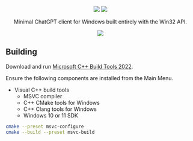 <div align="center">
  <p>
    <a href="https://github.com/gpt32/application/releases/latest/download/gpt32.exe"><img src="https://img.shields.io/github/v/release/gpt32/application?sort=semver&style=for-the-badge&logo=github&label=Download%20Exe" /></a>
    <a href="https://github.com/GPT32/application/milestones"><img src="https://img.shields.io/badge/view_the-roadmap-blue?style=for-the-badge&logo=rocket&logoColor=white" /></a>
  </p>
  <p>Minimal ChatGPT client for Windows built entirely with the Win32 API.</p>
  <img src="https://raw.githubusercontent.com/GPT32/.github/refs/heads/main/assets/demo.gif" />
</div>

## Building

Download and run [Microsoft C++ Build Tools 2022](https://visualstudio.microsoft.com/visual-cpp-build-tools/).

Ensure the following components are installed from the Main Menu.

- Visual C++ build tools
  - MSVC compiler
  - C++ CMake tools for Windows
  - C++ Clang tools for Windows
  - Windows 10 or 11 SDK

```bash
cmake --preset msvc-configure
cmake --build --preset msvc-build
```
